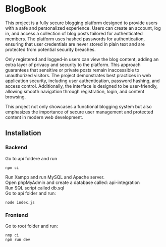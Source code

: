 # BlogBook

This project is a fully secure blogging platform designed to provide users with a safe and personalized experience. Users can create an account, log in, and access a collection of blog posts tailored for authenticated members. The platform uses hashed passwords for authentication, ensuring that user credentials are never stored in plain text and are protected from potential security breaches.

Only registered and logged-in users can view the blog content, adding an extra layer of privacy and security to the platform. This approach guarantees that sensitive or private posts remain inaccessible to unauthorized visitors. The project demonstrates best practices in web application security, including user authentication, password hashing, and access control. Additionally, the interface is designed to be user-friendly, allowing smooth navigation through registration, login, and content browsing.

This project not only showcases a functional blogging system but also emphasizes the importance of secure user management and protected content in modern web development.

## Installation

### Backend

Go to api foldere and run 

```
npm ci
```

Run Xampp and run MySQL and Apache server.  
Open phpMyAdmin and create a database called: api-integration  
Run SQL script called db.sql  
Go to api folder and run:

```
node index.js
```

### Frontend

Go to root folder and run:

```
nmp ci
npm run dev
```
